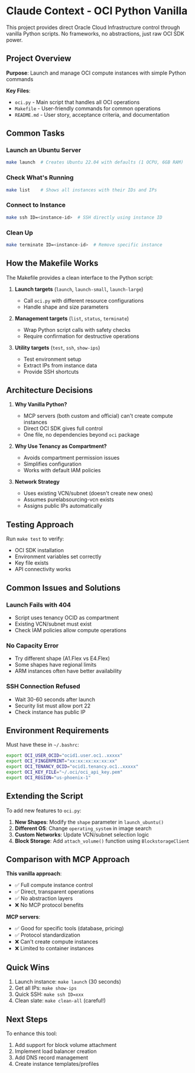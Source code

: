 # Claude Context - OCI Python Vanilla

This project provides direct Oracle Cloud Infrastructure control through vanilla Python scripts. No frameworks, no abstractions, just raw OCI SDK power.

## Project Overview

**Purpose**: Launch and manage OCI compute instances with simple Python commands

**Key Files**:
- `oci.py` - Main script that handles all OCI operations
- `Makefile` - User-friendly commands for common operations
- `README.md` - User story, acceptance criteria, and documentation

## Common Tasks

### Launch an Ubuntu Server
```bash
make launch  # Creates Ubuntu 22.04 with defaults (1 OCPU, 6GB RAM)
```

### Check What's Running
```bash
make list    # Shows all instances with their IDs and IPs
```

### Connect to Instance
```bash
make ssh ID=<instance-id>  # SSH directly using instance ID
```

### Clean Up
```bash
make terminate ID=<instance-id>  # Remove specific instance
```

## How the Makefile Works

The Makefile provides a clean interface to the Python script:

1. **Launch targets** (`launch`, `launch-small`, `launch-large`)
   - Call `oci.py` with different resource configurations
   - Handle shape and size parameters

2. **Management targets** (`list`, `status`, `terminate`)
   - Wrap Python script calls with safety checks
   - Require confirmation for destructive operations

3. **Utility targets** (`test`, `ssh`, `show-ips`)
   - Test environment setup
   - Extract IPs from instance data
   - Provide SSH shortcuts

## Architecture Decisions

1. **Why Vanilla Python?**
   - MCP servers (both custom and official) can't create compute instances
   - Direct OCI SDK gives full control
   - One file, no dependencies beyond `oci` package

2. **Why Use Tenancy as Compartment?**
   - Avoids compartment permission issues
   - Simplifies configuration
   - Works with default IAM policies

3. **Network Strategy**
   - Uses existing VCN/subnet (doesn't create new ones)
   - Assumes purelabsourcing-vcn exists
   - Assigns public IPs automatically

## Testing Approach

Run `make test` to verify:
- OCI SDK installation
- Environment variables set correctly
- Key file exists
- API connectivity works

## Common Issues and Solutions

### Launch Fails with 404
- Script uses tenancy OCID as compartment
- Existing VCN/subnet must exist
- Check IAM policies allow compute operations

### No Capacity Error
- Try different shape (A1.Flex vs E4.Flex)
- Some shapes have regional limits
- ARM instances often have better availability

### SSH Connection Refused
- Wait 30-60 seconds after launch
- Security list must allow port 22
- Check instance has public IP

## Environment Requirements

Must have these in `~/.bashrc`:
```bash
export OCI_USER_OCID="ocid1.user.oc1..xxxxx"
export OCI_FINGERPRINT="xx:xx:xx:xx:xx:xx"
export OCI_TENANCY_OCID="ocid1.tenancy.oc1..xxxxx"
export OCI_KEY_FILE="~/.oci/oci_api_key.pem"
export OCI_REGION="us-phoenix-1"
```

## Extending the Script

To add new features to `oci.py`:

1. **New Shapes**: Modify the `shape` parameter in `launch_ubuntu()`
2. **Different OS**: Change `operating_system` in image search
3. **Custom Networks**: Update VCN/subnet selection logic
4. **Block Storage**: Add `attach_volume()` function using `BlockstorageClient`

## Comparison with MCP Approach

**This vanilla approach**:
- ✅ Full compute instance control
- ✅ Direct, transparent operations
- ✅ No abstraction layers
- ❌ No MCP protocol benefits

**MCP servers**:
- ✅ Good for specific tools (database, pricing)
- ✅ Protocol standardization
- ❌ Can't create compute instances
- ❌ Limited to container instances

## Quick Wins

1. Launch instance: `make launch` (30 seconds)
2. Get all IPs: `make show-ips`
3. Quick SSH: `make ssh ID=xxx`
4. Clean slate: `make clean-all` (careful!)

## Next Steps

To enhance this tool:
1. Add support for block volume attachment
2. Implement load balancer creation
3. Add DNS record management
4. Create instance templates/profiles
